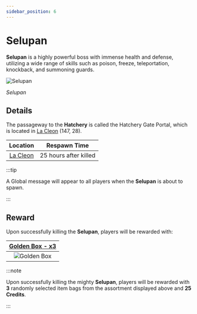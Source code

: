 ```yaml
---
sidebar_position: 6
---
```


# Selupan

**Selupan** is a highly powerful boss with immense health and defense, utilizing a wide range of skills such as poison, freeze, teleportation, knockback, and summoning guards.

![Selupan](/img/monsters/special/bosses/selupan.jpg)

_Selupan_

## Details

The passageway to the **Hatchery** is called the Hatchery Gate Portal, which is located in [La Cleon](/maps/la-cleon) (147, 28).

|          Location          |     Respawn Time      |
| :------------------------: | :-------------------: |
| [La Cleon](/maps/la-cleon) | 25 hours after killed |

:::tip

A Global message will appear to all players when the **Selupan** is about to spawn.

:::

## Reward

Upon successfully killing the **Selupan**, players will be rewarded with:

| [Golden Box - x3](/items/item-bags/misc/golden-box) |
| :-------------------------------------------------: |
| ![Golden Box](/img/items/item-bags/golden-box.png)  |

:::note

Upon successfully killing the mighty **Selupan**, players will be rewarded with **3** randomly selected item bags from the assortment displayed above and **25 Credits**.

:::
